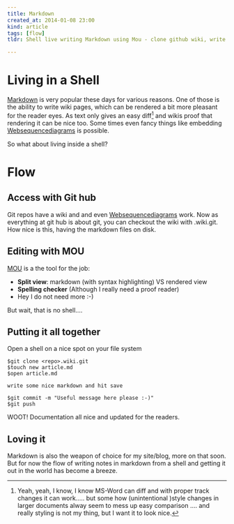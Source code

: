 ```yaml
---
title: Markdown
created_at: 2014-01-08 23:00
kind: article
tags: [flow]
tldr: Shell live writing Markdown using Mou - clone github wiki, write some mark down, save, commit, push, WOOT!

---
```


# Living in a Shell 

[Markdown] is very popular these days for various reasons. One of those is the ability to write wiki pages, which can be rendered a bit more pleasant for the reader eyes. As text only gives an easy diff[^1] and wikis proof that rendering it can be nice too. Some times even fancy things like embedding [Websequencediagrams] is possible.

So what about living inside a shell?

# Flow

## Access with Git hub

Git repos have a wiki and and even [Websequencediagrams] work. Now as everything at git hub is about git, you can checkout the wiki with <git url>.wiki.git. How nice is this, having the markdown files on disk.

## Editing with MOU

[MOU] is a the tool for the job:

* **Split view**: markdown (with syntax highlighting) VS rendered view
* **Spelling checker** (Although I really need a proof reader)
* Hey I do not need more :-)

But wait, that is no shell....

## Putting it all together

Open a shell on a nice spot on your file system

    $git clone <repo>.wiki.git  
    $touch new article.md  
    $open article.md  

    write some nice markdown and hit save

    $git commit -m "Useful message here please :-)"  
    $git push
   

WOOT! Documentation all nice and updated for the readers.

## Loving it 

Markdown is also the weapon of choice for my site/blog, more on that soon. But for now the flow of writing notes in markdown from a shell and getting it out in the world has become a breeze.

[^1]: Yeah, yeah, I know, I know MS-Word can diff and with proper track changes it can work..... but some how (unintentional )style changes in larger documents alway seem to mess up easy comparison .... and really styling is not my thing, but I want it to look nice.

[Markdown]:            http://daringfireball.net/projects/markdown/
[Websequencediagrams]: https://www.websequencediagrams.com/
[MOU]:                 http://mouapp.com/
